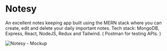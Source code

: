 # Notesy
An excellent notes keeping app built using the MERN stack where you can create, edit and delete your daily important notes.
Tech stack: MongoDB, Express, React, NodeJS, Redux and Tailwind. ( Postman for testing APIs. )

![Notesy - Mockup](https://user-images.githubusercontent.com/72264176/226204343-365bd51b-57ae-4365-b990-6b17fae2ae02.png)
